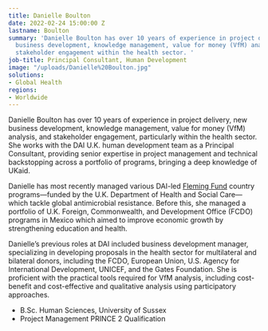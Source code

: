 ```yaml
---
title: Danielle Boulton
date: 2022-02-24 15:00:00 Z
lastname: Boulton
summary: 'Danielle Boulton has over 10 years of experience in project delivery, new
  business development, knowledge management, value for money (VfM) analysis, and
  stakeholder engagement within the health sector. '
job-title: Principal Consultant, Human Development
image: "/uploads/Danielle%20Boulton.jpg"
solutions:
- Global Health
regions:
- Worldwide
---
```


Danielle Boulton has over 10 years of experience in project delivery, new business development, knowledge management, value for money (VfM) analysis, and stakeholder engagement, particularly within the health sector. She works with the DAI U.K. human development team as a Principal Consultant, providing senior expertise in project management and technical backstopping across a portfolio of programs, bringing a deep knowledge of UKaid. 

Danielle has most recently managed various DAI-led [Fleming Fund](https://www.flemingfund.org/) country programs—funded by the U.K. Department of Health and Social Care—which tackle global antimicrobial resistance. Before this, she managed a portfolio of U.K. Foreign, Commonwealth, and Development Office (FCDO) programs in Mexico which aimed to improve economic growth by strengthening education and health. 

Danielle’s previous roles at DAI included business development manager, specializing in developing proposals in the health sector for multilateral and bilateral donors, including the FCDO, European Union, U.S. Agency for International Development, UNICEF, and the Gates Foundation. She is proficient with the practical tools required for VfM analysis, including cost-benefit and cost-effective and qualitative analysis using participatory approaches. 
 
* B.Sc. Human Sciences, University of Sussex       
* Project Management PRINCE 2 Qualification